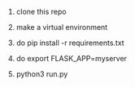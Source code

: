 1) clone this repo

2) make a virtual environment

3) do pip install -r requirements.txt

4) do export FLASK_APP=myserver

5) python3 run.py

